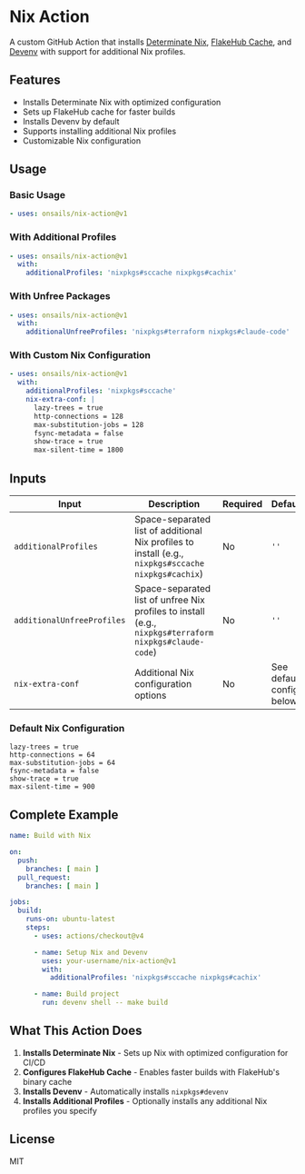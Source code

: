 # Nix Action

A custom GitHub Action that installs [Determinate Nix](https://github.com/DeterminateSystems/determinate-nix-action), [FlakeHub Cache](https://github.com/DeterminateSystems/flakehub-cache-action), and [Devenv](https://devenv.sh/) with support for additional Nix profiles.

## Features

- Installs Determinate Nix with optimized configuration
- Sets up FlakeHub cache for faster builds
- Installs Devenv by default
- Supports installing additional Nix profiles
- Customizable Nix configuration

## Usage

### Basic Usage

```yaml
- uses: onsails/nix-action@v1
```

### With Additional Profiles

```yaml
- uses: onsails/nix-action@v1
  with:
    additionalProfiles: 'nixpkgs#sccache nixpkgs#cachix'
```

### With Unfree Packages

```yaml
- uses: onsails/nix-action@v1
  with:
    additionalUnfreeProfiles: 'nixpkgs#terraform nixpkgs#claude-code'
```

### With Custom Nix Configuration

```yaml
- uses: onsails/nix-action@v1
  with:
    additionalProfiles: 'nixpkgs#sccache'
    nix-extra-conf: |
      lazy-trees = true
      http-connections = 128
      max-substitution-jobs = 128
      fsync-metadata = false
      show-trace = true
      max-silent-time = 1800
```

## Inputs

| Input | Description | Required | Default |
|-------|-------------|----------|---------|
| `additionalProfiles` | Space-separated list of additional Nix profiles to install (e.g., `nixpkgs#sccache nixpkgs#cachix`) | No | `''` |
| `additionalUnfreeProfiles` | Space-separated list of unfree Nix profiles to install (e.g., `nixpkgs#terraform nixpkgs#claude-code`) | No | `''` |
| `nix-extra-conf` | Additional Nix configuration options | No | See default config below |

### Default Nix Configuration

```
lazy-trees = true
http-connections = 64
max-substitution-jobs = 64
fsync-metadata = false
show-trace = true
max-silent-time = 900
```

## Complete Example

```yaml
name: Build with Nix

on:
  push:
    branches: [ main ]
  pull_request:
    branches: [ main ]

jobs:
  build:
    runs-on: ubuntu-latest
    steps:
      - uses: actions/checkout@v4

      - name: Setup Nix and Devenv
        uses: your-username/nix-action@v1
        with:
          additionalProfiles: 'nixpkgs#sccache nixpkgs#cachix'

      - name: Build project
        run: devenv shell -- make build
```

## What This Action Does

1. **Installs Determinate Nix** - Sets up Nix with optimized configuration for CI/CD
2. **Configures FlakeHub Cache** - Enables faster builds with FlakeHub's binary cache
3. **Installs Devenv** - Automatically installs `nixpkgs#devenv`
4. **Installs Additional Profiles** - Optionally installs any additional Nix profiles you specify

## License

MIT
